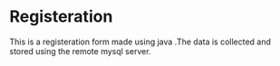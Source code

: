 # Registeration
This is a registeration  form made using java .The data is collected and stored using the remote mysql server.
